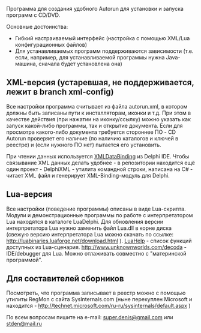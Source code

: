 Программа для создания удобного Autorun для установки и запуска программ с CD/DVD.

Основные достоинства:
  * Гибкий настраиваемый интерфейс (настройка с помощью XML/Lua конфигурационных файлов)
  * Для устанавливаемых программ поддерживаются зависимости (т.е. если, например, для устанавливаемой программы нужна Java-машина, сначала будет установлена она)

## XML-версия (устаревшая, не поддерживается, лежит в branch xml-config) ##
Все настройки программа считывает из файла autorun.xml, в котором должны быть записаны пути к инсталляторам, иконки и т.д.
При этом в качестве действия (при нажатии на иконку/ссылку) можно указать как запуск какой-либо программы, так и открытие документа. Если для просмотра какого-либо документа требуется стороннее ПО - CD Autorun проверяет его наличие (по наличию каталогов и ключей в реестре) и (если нужного ПО нет) пытается его установить.

При чтении данных используется [XMLDataBinding](XMLDataBinding.md) из Delphi IDE.
Чтобы связывание XML данных делать удобнее - в репозитории находится ещё один проект - DelphiXML - утилита командной строки, написана на C# - читает XML файл и генерирует XML-Binding-модуль для Delphi.

## Lua-версия ##
Все настройки (поведение программы) описаны в виде Lua-скрипта.
Модули и демонстрационные программы по работе с интерпретатором Lua находятся в каталоге LuaDelphi.
Для обновления версии интерпретатора Lua нужно заменить файл Lua.dll в корне диска
(свежую версию интерпретатора Lua можно скачать по ссылке:  http://luabinaries.luaforge.net/download.html ).
[LuaHelp](LuaHelp.md) - список функций доступных из Lua-сценария.
http://www.unknownworlds.com/decoda - IDE/debugger для Lua. Можно отлаживать совместно с "материнской программой".

## Для составителей сборников ##
Посмотреть, что программа записывает в реестр можно с помощью утилиты RegMon с сайта SysInternals.com (ныне перекуплен Microsoft и находится - http://technet.microsoft.com/ru-ru/sysinternals/default.aspx )

По всем вопросам пишите на e-mail: super.denis@gmail.com или stden@mail.ru